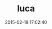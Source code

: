 ---
layout: post
title:  "luca"
repo:   "datapimp/luca"
date:   2015-02-18 17:02:40
gemurl: http://datapimp.github.com/luca
---
